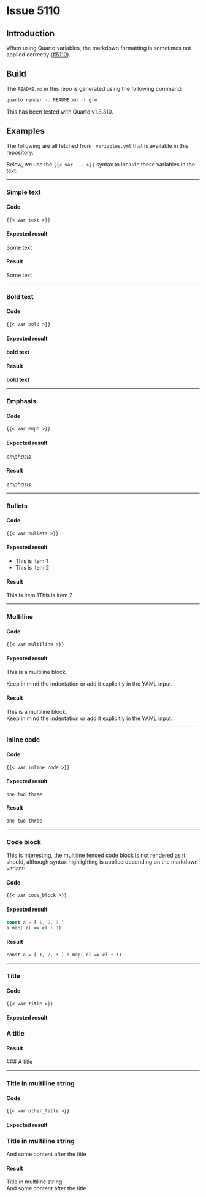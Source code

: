# Issue 5110

## Introduction

When using Quarto variables, the markdown formatting is sometimes not
applied correctly
([\#5110](https://github.com/quarto-dev/quarto-cli/issues/5110)).

## Build

The `README.md` in this repo is generated using the following command:

``` sh
quarto render -o README.md -t gfm
```

This has been tested with Quarto v1.3.310.

## Examples

The following are all fetched from `_variables.yml` that is available in
this repository.

Below, we use the `{{< var ... >}}` syntax to include these variables in
the text:

------------------------------------------------------------------------

### Simple text

#### Code

``` markdown
{{< var text >}}
```

#### Expected result

Some text

#### Result

Some text

------------------------------------------------------------------------

### Bold text

#### Code

``` markdown
{{< var bold >}}
```

#### Expected result

**bold text**

#### Result

**bold text**

------------------------------------------------------------------------

### Emphasis

#### Code

``` markdown
{{< var emph >}}
```

#### Expected result

*emphasis*

#### Result

*emphasis*

------------------------------------------------------------------------

### Bullets

#### Code

``` markdown
{{< var bullets >}}
```

#### Expected result

- This is item 1
- This is item 2

#### Result

This is item 1This is item 2

------------------------------------------------------------------------

### Multiline

#### Code

``` markdown
{{< var multiline >}}
```

#### Expected result

This is a multiline block.

Keep in mind the indentation or add it explicitly in the YAML input.

#### Result

This is a multiline block.  
Keep in mind the indentation or add it explicitly in the YAML input.

------------------------------------------------------------------------

### Inline code

#### Code

``` markdown
{{< var inline_code >}}
```

#### Expected result

`one two three`

#### Result

`one two three`

------------------------------------------------------------------------

### Code block

This is interesting, the multiline fenced code block is not rendered as
it should, although syntax highlighting is applied depending on the
markdown variant:

#### Code

``` markdown
{{< var code_block >}}
```

#### Expected result

``` js
const a = [ 1, 2, 3 ]
a.map( el => el + 1)
```

#### Result

`const a = [ 1, 2, 3 ]
a.map( el => el + 1)`

------------------------------------------------------------------------

### Title

#### Code

``` markdown
{{< var title >}}
```

#### Expected result

### A title

#### Result

\### A title

------------------------------------------------------------------------

### Title in multiline string

#### Code

``` markdown
{{< var other_title >}}
```

#### Expected result

### Title in multiline string

And some content after the title

#### Result

Title in multiline string  
And some content after the title

